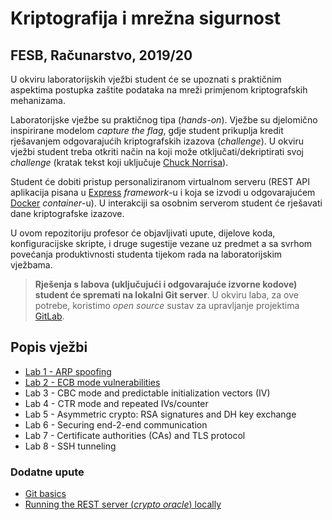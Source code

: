 # **Kriptografija i mrežna sigurnost**

## FESB, Računarstvo, 2019/20

U okviru laboratorijskih vježbi student će se upoznati s praktičnim aspektima postupka zaštite podataka na mreži primjenom kriptografskih mehanizama.

Laboratorijske vježbe su praktičnog tipa (_hands-on_). Vježbe su djelomično inspirirane modelom _capture the flag_, gdje student prikuplja kredit rješavanjem odgovarajućih kriptografskih izazova (_challenge_). U okviru vježbi student treba otkriti način na koji može otključati/dekriptirati svoj _challenge_ (kratak tekst koji uključuje [Chuck Norrisa](http://www.nochucknorris.com)). 

Student će dobiti pristup personaliziranom virtualnom serveru (REST API aplikacija pisana u [Express](https://expressjs.com) _framework_-u i koja se izvodi u odgovarajućem [Docker](https://www.docker.com) _container_-u). U interakciji sa osobnim serverom student će rješavati dane kriptografske izazove.

U ovom repozitoriju profesor će objavljivati upute, dijelove koda, konfiguracijske skripte, i druge sugestije vezane uz predmet a sa svrhom povećanja produktivnosti studenta tijekom rada na laboratorijskim vježbama.

> **Rješenja s labova (uključujući i odgovarajuće izvorne kodove) student će spremati na lokalni Git server**. U okviru laba, za ove potrebe, koristimo _open source_ sustav za upravljanje projektima [GitLab](https://about.gitlab.com).

## Popis vježbi

- [Lab 1 - ARP spoofing](/instructions/lab-1.md)
- [Lab 2 - ECB mode vulnerabilities](/instructions/lab-2.md)
- Lab 3 - CBC mode and predictable initialization vectors (IV)
- Lab 4 - CTR mode and repeated IVs/counter
- Lab 5 - Asymmetric crypto: RSA signatures and DH key exchange
- Lab 6 - Securing end-2-end communication
- Lab 7 - Certificate authorities (CAs) and TLS protocol
- Lab 8 - SSH tunneling
  
### Dodatne upute

- [Git basics](/instructions/lab-0.md)
- [Running the REST server (_crypto oracle_) locally](/instructions/intro.md)
